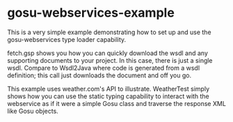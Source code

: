 gosu-webservices-example
================
This is a very simple example demonstrating how to set up and use the gosu-webservices type loader capability.

fetch.gsp shows you how you can quickly download the wsdl and any supporting documents to your project. In this case, there is just a single wsdl. Compare to Wsdl2Java where code is generated from a wsdl definition; this call just downloads the document and off you go.

This example uses weather.com's API to illustrate. WeatherTest simply shows how you can use the static typing capability to interact with the webservice as if it were a simple Gosu class and traverse the response XML like Gosu objects.
